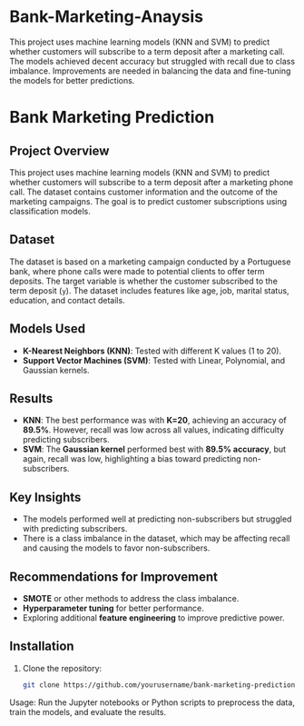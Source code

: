 # Bank-Marketing-Anaysis
This project uses machine learning models (KNN and SVM) to predict whether customers will subscribe to a term deposit after a marketing call. The models achieved decent accuracy but struggled with recall due to class imbalance. Improvements are needed in balancing the data and fine-tuning the models for better predictions.

# Bank Marketing Prediction

## Project Overview
This project uses machine learning models (KNN and SVM) to predict whether customers will subscribe to a term deposit after a marketing phone call. The dataset contains customer information and the outcome of the marketing campaigns. The goal is to predict customer subscriptions using classification models.

## Dataset
The dataset is based on a marketing campaign conducted by a Portuguese bank, where phone calls were made to potential clients to offer term deposits. The target variable is whether the customer subscribed to the term deposit (`y`). The dataset includes features like age, job, marital status, education, and contact details.

## Models Used
- **K-Nearest Neighbors (KNN)**: Tested with different K values (1 to 20).
- **Support Vector Machines (SVM)**: Tested with Linear, Polynomial, and Gaussian kernels.

## Results
- **KNN**: The best performance was with **K=20**, achieving an accuracy of **89.5%**. However, recall was low across all values, indicating difficulty predicting subscribers.
- **SVM**: The **Gaussian kernel** performed best with **89.5% accuracy**, but again, recall was low, highlighting a bias toward predicting non-subscribers.

## Key Insights
- The models performed well at predicting non-subscribers but struggled with predicting subscribers.
- There is a class imbalance in the dataset, which may be affecting recall and causing the models to favor non-subscribers.

## Recommendations for Improvement
- **SMOTE** or other methods to address the class imbalance.
- **Hyperparameter tuning** for better performance.
- Exploring additional **feature engineering** to improve predictive power.

## Installation
1. Clone the repository:
   ```bash
   git clone https://github.com/yourusername/bank-marketing-prediction.git

Usage:
Run the Jupyter notebooks or Python scripts to preprocess the data, train the models, and evaluate the results.
